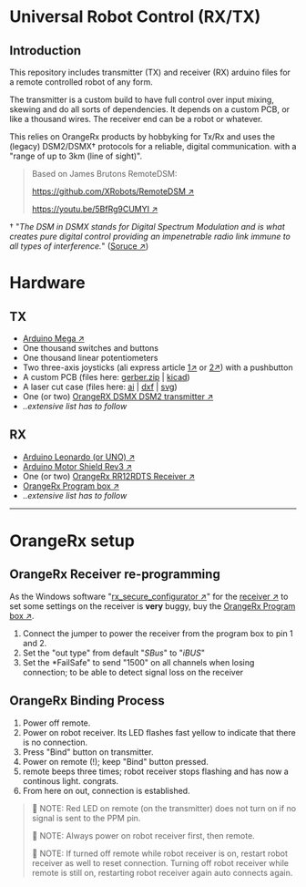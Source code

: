 # Universal Robot Control (RX/TX)

## Introduction

This repository includes transmitter (TX) and receiver (RX) arduino files for a remote controlled robot of any form.

The transmitter is a custom build to have full control over input mixing, skewing and do all sorts of dependencies.
It depends on a custom PCB, or like a thousand wires.
The receiver end can be a robot or whatever.

This relies on OrangeRx products by hobbyking for Tx/Rx and uses the (legacy) DSM2/DSMX† protocols for a reliable, digital communication.
with a "range of up to 3km (line of sight)".

> Based on James Brutons RemoteDSM:
> 
> [https://github.com/XRobots/RemoteDSM ↗](https://github.com/XRobots/RemoteDSM)
> 
> [https://youtu.be/5BfRg9CUMYI ↗](https://youtu.be/5BfRg9CUMYI)


† "*The DSM in DSMX stands for Digital Spectrum Modulation and is what creates pure digital control providing an impenetrable radio link immune to all types of interference.*" ([Soruce ↗](https://www.spektrumrc.com/spm-bs-dsmx.html#:~:text=The%20DSM%20in%20DSMX%20stands,to%20all%20types%20of%20interference.))

# Hardware
## TX
- [Arduino Mega ↗](https://store.arduino.cc/products/arduino-mega-2560-rev3)
- One thousand switches and buttons
- One thousand linear potentiometers
- Two three-axis joysticks (ali express article [1↗](https://de.aliexpress.com/item/4001270851701.html) or [2↗](https://de.aliexpress.com/item/1005002965907648.html)) with a pushbutton
- A custom PCB (files here: [gerber.zip](kicad/universalRobotTx/gerber/gerber.zip) | [kicad](kicad/universalRobotTx))
- A laser cut case (files here: [ai](cad/universal_robot_laser.ai) | [dxf](cad/universal_robot_laser.dxf) | [svg](cad/universal_robot_laser.svg))
- One (or two) [OrangeRX DSMX DSM2 transmitter ↗](https://hobbyking.com/en_us/orangerx-dsmx-dsm2-compatible-2-4ghz-transmitter-module-v1-2.html)
- *..extensive list has to follow*

## RX
- [Arduino Leonardo (or UNO) ↗](https://store.arduino.cc/products/arduino-leonardo-with-headers)
- [Arduino Motor Shield Rev3 ↗](https://store.arduino.cc/products/arduino-motor-shield-rev3)
- One  (or two) [OrangeRx RR12RDTS Receiver ↗](https://hobbyking.com/en_us/orangerx-rr12rdts-receiver-with-s-link-dsm2-dsmx-compatible.html)
- [OrangeRx Program box ↗](https://hobbyking.com/en_us/orangerx-program-box-for-r620x-r1220x-v3-rr12rdts-receivers.html)
- *..extensive list has to follow*


---

# OrangeRx setup

## OrangeRx Receiver re-programming
As the Windows software "[rx_secure_configurator ↗](https://cdn-global-hk.hobbyking.com/media/file/r/x/rx_secure_configurator.zip?_gl=1*g1ywqd*_ga*MTM1ODE1NzExLjE3MTE0MDI5MjU.*_ga_5W5MJE4N6Q*MTcxNDIxNzU1Ni4xMS4xLjE3MTQyMTc2MTguNTkuMC4w)" for the [receiver ↗](https://hobbyking.com/en_us/orangerx-rr12rdts-receiver-with-s-link-dsm2-dsmx-compatible.html) to set some settings on the receiver is **very** buggy, buy the [OrangeRx Program box ↗](https://hobbyking.com/en_us/orangerx-program-box-for-r620x-r1220x-v3-rr12rdts-receivers.html).
1. Connect the jumper to power the receiver from the program box to pin 1 and 2.
2. Set the "out type" from default "*SBus*" to "*iBUS*"
3. Set the *FailSafe" to send "1500" on all channels when losing connection; to be able to detect signal loss on the receiver


## OrangeRx Binding Process
1. Power off remote.
2. Power on robot receiver. Its LED flashes fast yellow to indicate that there is no connection.
2. Press "Bind" button on transmitter.
3. Power on remote (!); keep "Bind" button pressed.
4. remote beeps three times; robot receiver stops flashing and has now a continous light. congrats.
5. From here on out, connection is established.

> 📝 NOTE: Red LED on remote (on the transmitter) does not turn on if no signal is sent to the PPM pin.
> 
> 📝 NOTE: Always power on robot receiver first, then remote.
> 
> 📝 NOTE: If turned off remote while robot receiver is on, restart robot receiver as well to reset connection.
> Turning off robot receiver while remote is still on, restarting robot receiver again auto connects again.
